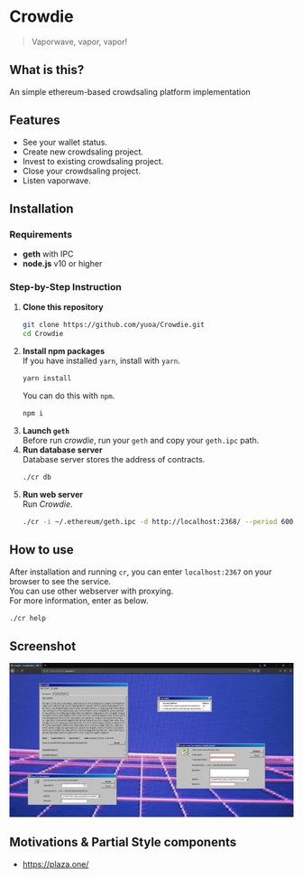 # Crowdie

> Vaporwave, vapor, vapor!

## What is this?
An simple ethereum-based crowdsaling platform implementation

## Features
+ See your wallet status.  
+ Create new crowdsaling project.  
+ Invest to existing crowdsaling project.  
+ Close your crowdsaling project.  
+ Listen vaporwave.  

## Installation
### Requirements
+ **geth** with IPC  
+ **node.js** v10 or higher  

### Step-by-Step Instruction
1. **Clone this repository**  
    ```sh
    git clone https://github.com/yuoa/Crowdie.git
    cd Crowdie
    ```
2. **Install npm packages**  
    If you have installed `yarn`, install with `yarn`.
    ```sh
    yarn install
    ```
    You can do this with `npm`.
    ```sh
    npm i
    ```
3. **Launch `geth`**  
    Before run *crowdie*, run your `geth` and copy your `geth.ipc` path.  
4. **Run database server**  
    Database server stores the address of contracts.  
    ```sh
    ./cr db
    ```
4. **Run web server**  
    Run *Crowdie*.  
    ```sh
    ./cr -i ~/.ethereum/geth.ipc -d http://localhost:2368/ --period 600
    ```

## How to use
After installation and running `cr`, you can enter `localhost:2367` on your browser to see the service.  
You can use other webserver with proxying.  
For more information, enter as below.  
```sh
./cr help
```

## Screenshot
![Crowdie Screenshot](web/images/banner.png)

## Motivations & Partial Style components
+ https://plaza.one/  
